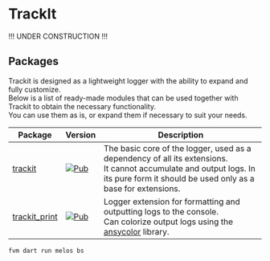 # TrackIt

!!! UNDER CONSTRUCTION !!!

## Packages
Trackit is designed as a lightweight logger with the ability to expand and fully customize.<br>
Below is a list of ready-made modules that can be used together with Trackit to obtain the necessary functionality.<br>
You can use them as is, or expand them if necessary to suit your needs.

| Package                                                                                | Version                                                                                                            | Description                                                                                                                                                                          | 
|----------------------------------------------------------------------------------------|--------------------------------------------------------------------------------------------------------------------|--------------------------------------------------------------------------------------------------------------------------------------------------------------------------------------|
| [trackit](https://github.com/unger1984/trackit/tree/main/packages/trackit)             | [![Pub](https://img.shields.io/pub/v/trackit.svg?style=flat-square)](https://pub.dev/packages/trackit)             | The basic core of the logger, used as a dependency of all its extensions.<br>It cannot accumulate and output logs. In its pure form it should be used only as a base for extensions. |
| [trackit_print](https://github.com/unger1984/trackit/tree/main/packages/trackit_print) | [![Pub](https://img.shields.io/pub/v/trackit_print.svg?style=flat-square)](https://pub.dev/packages/trackit_print) | Logger extension for formatting and outputting logs to the console.<br>Can colorize output logs using the [ansycolor](https://github.com/google/ansicolor-dart) library.             |


```shell
fvm dart run melos bs
```